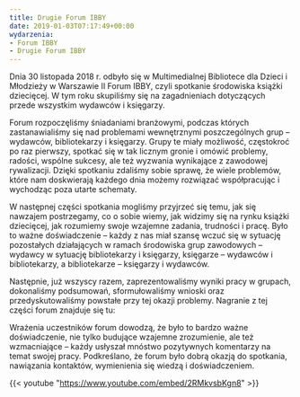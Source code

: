 ```yaml
---
title: Drugie Forum IBBY
date: 2019-01-03T07:17:49+00:00
wydarzenia:
- Forum IBBY
- Drugie Forum IBBY
---
```

Dnia 30 listopada 2018 r. odbyło się w Multimedialnej Bibliotece dla Dzieci i Młodzieży w Warszawie II Forum IBBY, czyli spotkanie środowiska książki dziecięcej. W tym roku skupiliśmy się na zagadnieniach dotyczących przede wszystkim wydawców i księgarzy.

Forum rozpoczęliśmy śniadaniami branżowymi, podczas których zastanawialiśmy się nad problemami wewnętrznymi poszczególnych grup – wydawców, bibliotekarzy i księgarzy. Grupy te miały możliwość, częstokroć po raz pierwszy, spotkać się w tak licznym gronie i omówić problemy, radości, wspólne sukcesy, ale też wyzwania wynikające z zawodowej rywalizacji. Dzięki spotkaniu zdaliśmy sobie sprawę, że wiele problemów, które nam doskwierają każdego dnia możemy rozwiązać współpracując i wychodząc poza utarte schematy.

W następnej części spotkania mogliśmy przyjrzeć się temu, jak się nawzajem postrzegamy, co o sobie wiemy, jak widzimy się na rynku książki dziecięcej, jak rozumiemy swoje wzajemne zadania, trudności i pracę. Było to ważne doświadczenie – każdy z nas miał szansę wczuć się w sytuację pozostałych działających w ramach środowiska grup zawodowych – wydawcy w sytuację bibliotekarzy i księgarzy, księgarze – wydawców i bibliotekarzy, a bibliotekarze – księgarzy i wydawców.

Następnie, już wszyscy razem, zaprezentowaliśmy wyniki pracy w grupach, dokonaliśmy podsumowań, sformułowaliśmy wnioski oraz przedyskutowaliśmy powstałe przy tej okazji problemy. Nagranie z tej części forum znajduje się tu:

Wrażenia uczestników forum dowodzą, że było to bardzo ważne doświadczenie, nie tylko budujące wzajemne zrozumienie, ale też wzmacniające – każdy usłyszał mnóstwo pozytywnych komentarzy na temat swojej pracy. Podkreślano, że forum było dobrą okazją do spotkania, nawiązania kontaktów, wymienienia się wiedzą i doświadczeniem.

{{< youtube "https://www.youtube.com/embed/2RMkvsbKgn8" >}}


